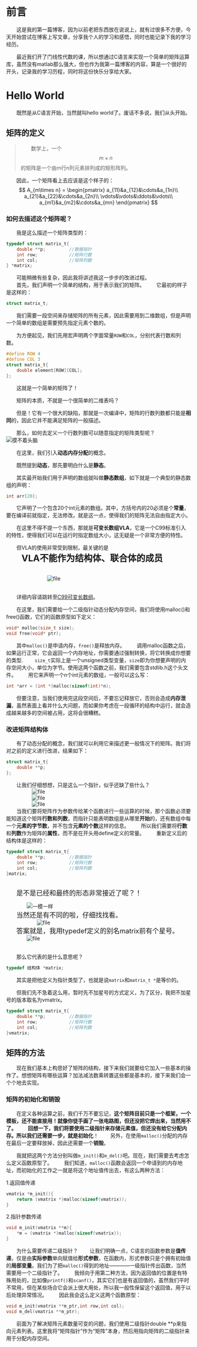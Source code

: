 # 前言

&emsp;&emsp;这是我的第一篇博客，因为以前老把东西放在说说上，就有过很多不方便，今天开始尝试在博客上写文章，分享我个人的学习和感悟，同时也能记录下我的学习经历。

&emsp;&emsp;最近我们开了门线性代数的课，所以想通过C语言来实现一个简单的矩阵运算库，虽然没有matlab那么强大，但也作为我第一篇博客的内容，算是一个很好的开头，记录我的学习历程，同时将这份快乐分享给大家。

# Hello World

&emsp;&emsp;既然是从C语言开始，当然就叫hello world了。废话不多说，我们从头开始。

## 矩阵的定义

>&emsp;&emsp;数学上，一个$$m \times n$$的矩阵是一个由m行n列元素排列成的矩形阵列。

&emsp;&emsp;因此，一个矩阵看上去应该是这个样子的：
$$
A_{m\times n} = \begin{pmatrix} a_{11}&a_{12}&\cdots&a_{1n}\\ a_{21}&a_{22}&\cdots&a_{2n}\\ \vdots&\vdots&\ddots&\vdots\\ a_{m1}&a_{m2}&\cdots&a_{mn} \end{pmatrix}
$$

### 如何去描述这个矩阵呢？
&emsp;&emsp;我是这么描述一个矩阵类型的：
```C
typedef struct matrix_t{
	double **p;			//数据指针
	int row;			//矩阵行数
	int col;			//矩阵列数
} *matrix;
```

&emsp;&emsp;可能稍微有些复杂，因此我将讲述我这一步步的改进过程。
<br/>
&emsp;&emsp;首先，我们声明一个简单的结构，用于表示我们的矩阵。
&emsp;&emsp;它最初的样子是这样的：

```C
struct matrix_t;
```

&emsp;&emsp;我们需要一段空间来存储矩阵的所有元素，因此需要用到二维数组，但是声明一个简单的数组是需要预先指定元素个数的。

&emsp;&emsp;为方便起见，我们先用宏声明两个字面常量`ROW`和`COL`，分别代表行数和列数。

```C
#define ROW 4
#define COL 3
struct matrix_t{
    double element[ROW][COL];
};
```

&emsp;&emsp;这就是一个简单的矩阵了！

&emsp;&emsp;矩阵的本质，不就是一个很简单的二维表吗？

&emsp;&emsp;但是！它有一个很大的缺陷，那就是一次编译中，矩阵的行数列数都只能是**相同**的，因此它并不能满足矩阵的一般描述。

&emsp;&emsp;那么，如何去定义一个行数列数可以随意指定的矩阵类型呢？
&emsp;&emsp;&emsp;&emsp;&emsp;![摸不着头脑](http://47.103.216.202/wp-content/uploads/2019/10/image-1569884780602.png)

&emsp;&emsp;在这里，我们引入**动态内存分配**的概念。

&emsp;&emsp;既然提到**动态**，那先要明白什么是**静态**。

&emsp;&emsp;其实最开始我们用于声明的数组就叫做**静态数组**，如下就是一个典型的静态数组的声明：

```C
int arr[20];
```

&emsp;&emsp;它声明了一个包含20个int元素的数组。其中，方括号内的20必须是个**常量**，要在编译前就指定，无法修改。就是这一点，使得我们的矩阵无法自由指定大小。

&emsp;&emsp;在这里不得不提一个东西，那就是**可变长数组VLA**，它是一个C99标准引入的特性，使得我们可以在运行时指定数组大小，这无疑是一个非常方便的特性。

&emsp;&emsp;但VLA的使用非常受到限制，最关键的是
<br/>
&emsp;&emsp;&emsp;<b><font size=5>VLA不能作为结构体、联合体的成员</font></b>
<br/><br/>

&emsp;&emsp;&emsp;&emsp;&emsp;&emsp;&emsp;&emsp;![file](http://47.103.216.202/wp-content/uploads/2019/10/image-1569887507474.png)
<br/><br/>

&emsp;&emsp;详细内容请跳转至[C99可变长数组](https://blog.csdn.net/liaoshengshi/article/details/40016483)。
<br/>

&emsp;&emsp;在这里，我们需要给一个二级指针动态分配内存空间，我们将使用malloc()和free()函数，它们的函数原型如下定义：

```C
void* malloc(size_t size);
void free(void* ptr);
```

&emsp;&emsp;其中`malloc()`是申请内存，`free()`是释放内存。
&emsp;&emsp;调用malloc函数之后，如果运行正常，它会返回一个内存地址，你需要通过强制转换，将它转换成你想要的类型.
&emsp;&emsp;`size_t`实际上是一个unsigned类型变量，`size`即为你想要声明的内存空间大小，单位为字节。使用这两个函数之前，我们需要包含stdlib.h这个头文件。
&emsp;&emsp;用它来声明一个n个int元素的数组，一般可以这么写：
```C
int *arr = (int *)malloc(sizeof(int)*n);
```

&emsp;&emsp;但要注意，当我们使用完这段空间后，不要忘记释放它，否则会造成**内存泄漏**，虽然表面上看并什么大问题，而如果你考虑在一段循环的结构中运行，就会造成越来越多的空间被占用，这将会很糟糕。

### 改进矩阵结构体

&emsp;&emsp;有了动态分配的概念，我们就可以利用它来描述更一般情况下的矩阵。我们将对之前的定义进行改进，结果如下：
```C
struct matrix_t{
	double **p;
};
```

&emsp;&emsp;让我们仔细想想，只是这么一个指针，似乎还缺了些什么？
<br/>
&emsp;&emsp;&emsp;&emsp;&emsp;![file](http://47.103.216.202/wp-content/uploads/2019/10/image-1569889523959.png)
<br/>
&emsp;&emsp;&emsp;&emsp;&emsp;![file](http://47.103.216.202/wp-content/uploads/2019/10/image-1569889493867.png)
<br/>
&emsp;&emsp;&emsp;&emsp;&emsp;![file](http://47.103.216.202/wp-content/uploads/2019/10/image-1569889477742.png)
<br/>
&emsp;&emsp;当我们要将矩阵作为参数传给某个函数进行一些运算的时候，那个函数必须要能知道这个矩阵**行数和列数**，而指针只能表明数组是从哪里**开始**的，还有数组中每一个**元素的字节数**，并不包含**元素的个数**这样的信息。
&emsp;&emsp;所以我们需要将**行数**和**列数**作为矩阵的**属性**，而不是在开头用define定义的常量。
&emsp;&emsp;重新定义后的结构体是这样的：

```C
typedef struct matrix_t{
	double **p;			//数据指针
	int row;			//矩阵行数
	int col;			//矩阵列数
}matrix;
```

<br/>
&emsp;&emsp;<font size=4>是不是已经和最终的形态非常接近了呢？！</font>

&emsp;&emsp;&emsp;&emsp;![一模一样](http://47.103.216.202/wp-content/uploads/2019/10/same.jpg)
<br/>
&emsp;&emsp;<font size=4>当然还是有不同的啦，仔细找找看。</font>
<br/>
&emsp;&emsp;&emsp;&emsp;&emsp;&emsp;![file](http://47.103.216.202/wp-content/uploads/2019/10/image-1569892105002.png)
<br/>
&emsp;&emsp;<font size=4>答案就是，我用typedef定义的别名matrix前有个星号。</font>
<br/>
&emsp;&emsp;&emsp;&emsp;![file](http://47.103.216.202/wp-content/uploads/2019/10/image-1569892544317.png)
<br/><br/>

&emsp;&emsp;那么它代表的是什么意思呢？
```C
typedef 结构体 *matrix;
```

&emsp;&emsp;其实是把他定义为指针类型了，也就是说`matrix`和`matrix_t *`是等价的。

&emsp;&emsp;但我们先不急着这么用，暂时先不加星号的方式定义，为了区分，我把不加星号的版本取名为vmatrix。

```C
typedef struct matrix_t{
	double **p;			//数据指针
	int row;			//矩阵行数
	int col;			//矩阵列数
}vmatrix;
```

## 矩阵的方法
&emsp;&emsp;现在我们基本上构思好了矩阵的结构，接下来我们就要给它加入一些基本的操作了。想想矩阵有哪些运算？加法减法数乘转置这些都是基本的，接下来我们会一个个地去实现。
### 矩阵的初始化和销毁
&emsp;&emsp;在定义各种运算之前，我们千万不要忘记，**这个矩阵目前只是一个框架，一个模板，还不能直接用！**就像你徒手画了一张电路图，但还没把它焊出来，当然用不了。
&emsp;&emsp;回想一下，我们将要使用二级指针来存储元素值，但还没有给它分配内存。所以我们还需要一步，就是**初始化**！
&emsp;&emsp;另外，在使用`malloc()`分配的内存在最后一定要释放掉，因此还需要一个**销毁**。

&emsp;&emsp;我就把这两个方法分别叫做`m_init()`和`m_del()`吧。现在，我们需要去考虑怎么定义函数原型了。
&emsp;&emsp;我们知道，`malloc()`函数会返回一个申请到的内存地址，而初始化的工作之一就是将这个地址值传出去，有这么两种方法：

1.返回值传递
```C
vmatrix *m_init(){
	return (vmatrix *)malloc(sizeof(vmatrix));
}
```

2.指针参数传递
```C
void m_init(vmatrix **m){
	*m = (vmatrix *)malloc(sizeof(vmatrix));
}
```

&emsp;&emsp;为什么需要传递二级指针？
&emsp;&emsp;让我们明确一点，C语言的函数参数是**值传递**，仅是由**实际参数**单向赋值给**形式参数**，在函数内，形式参数只是个拥有初始值的**局部变量**。我们为了把`malloc()`得到的地址————一级指针传出函数，当然需要用一个二级指针了。
&emsp;&emsp;我倾向于用第二种方法，因为返回值的位置是有特殊用处的，比如像`printf()`和`scanf()`，其实它们也是有返回值的，虽然我们平时不常用，但在某些场合它会派上很大用处，所以我一般性保留这个返回值，用于以后处理异常情况。
&emsp;&emsp;因此我会这么定义这两个函数原型：
```C
void m_init(vmatrix **m_ptr,int row,int col);
void m_del(vmatrix **m_ptr);
```

&emsp;&emsp;前面为了解决矩阵元素数量可变的问题，我们使用二级指针double \*\*p来指向元素列表。这里我将“矩阵指针”作为“矩阵”本身，然后用指向矩阵的二级指针来用于分配内存空间。